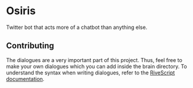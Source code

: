 # Osiris
Twitter bot that acts more of a chatbot than anything else.

## Contributing
The dialogues are a very important part of this project. Thus, feel free to make your own dialogues which you can add inside the brain directory. To understand the syntax when writing dialogues, refer to the [RiveScript documentation](https://www.rivescript.com/docs/tutorial).